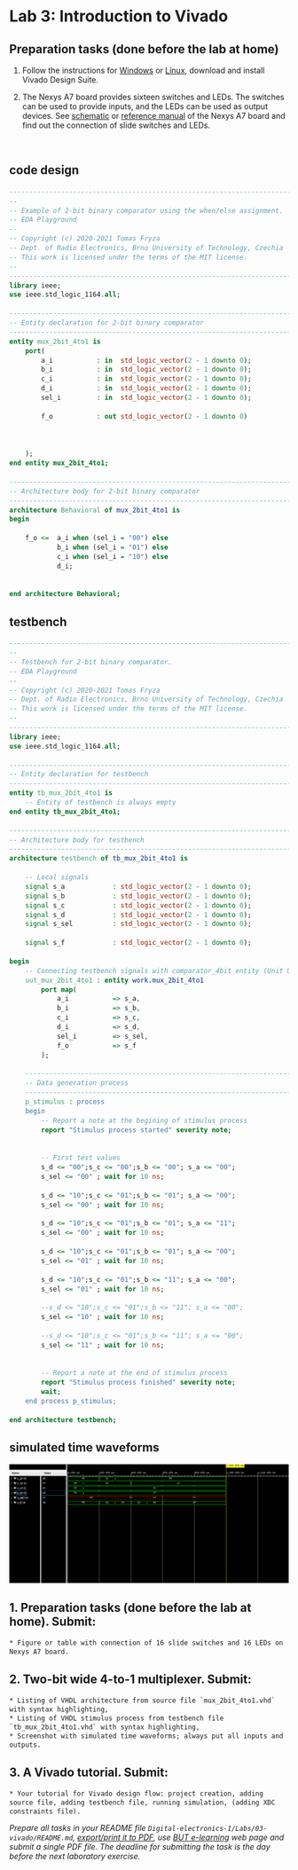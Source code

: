 # Lab 3: Introduction to Vivado

## Preparation tasks (done before the lab at home)

1. Follow the instructions for [Windows](https://github.com/tomas-fryza/Digital-electronics-1/wiki/How-to-Install-Vivado-2020.2-on-Windows) or [Linux](https://github.com/tomas-fryza/Digital-electronics-1/wiki/How-to-Install-Vivado-2020.1-on-Linux), download and install Vivado Design Suite.

2. The Nexys A7 board provides sixteen switches and LEDs. The switches can be used to provide inputs, and the LEDs can be used as output devices. See [schematic](https://github.com/tomas-fryza/Digital-electronics-1/blob/master/Docs/nexys-a7-sch.pdf) or [reference manual](https://reference.digilentinc.com/reference/programmable-logic/nexys-a7/reference-manual) of the Nexys A7 board and find out the connection of slide switches and LEDs.

&nbsp;
## code design

```vhdl
------------------------------------------------------------------------
--
-- Example of 2-bit binary comparator using the when/else assignment.
-- EDA Playground
--
-- Copyright (c) 2020-2021 Tomas Fryza
-- Dept. of Radio Electronics, Brno University of Technology, Czechia
-- This work is licensed under the terms of the MIT license.
--
------------------------------------------------------------------------
library ieee;
use ieee.std_logic_1164.all;

------------------------------------------------------------------------
-- Entity declaration for 2-bit binary comparator
------------------------------------------------------------------------
entity mux_2bit_4to1 is
    port(
        a_i           : in  std_logic_vector(2 - 1 downto 0);
        b_i           : in  std_logic_vector(2 - 1 downto 0);
        c_i           : in  std_logic_vector(2 - 1 downto 0);
        d_i           : in  std_logic_vector(2 - 1 downto 0);
        sel_i         : in  std_logic_vector(2 - 1 downto 0);
       
        f_o           : out std_logic_vector(2 - 1 downto 0)

        
        
    );
end entity mux_2bit_4to1;

------------------------------------------------------------------------
-- Architecture body for 2-bit binary comparator
------------------------------------------------------------------------
architecture Behavioral of mux_2bit_4to1 is
begin
    
    f_o <=  a_i when (sel_i = "00") else
            b_i when (sel_i = "01") else
            c_i when (sel_i = "10") else
            d_i; 


end architecture Behavioral;

```

## testbench

```vhdl
------------------------------------------------------------------------
--
-- Testbench for 2-bit binary comparator.
-- EDA Playground
--
-- Copyright (c) 2020-2021 Tomas Fryza
-- Dept. of Radio Electronics, Brno University of Technology, Czechia
-- This work is licensed under the terms of the MIT license.
--
------------------------------------------------------------------------
library ieee;
use ieee.std_logic_1164.all;

------------------------------------------------------------------------
-- Entity declaration for testbench
------------------------------------------------------------------------
entity tb_mux_2bit_4to1 is
    -- Entity of testbench is always empty
end entity tb_mux_2bit_4to1;

------------------------------------------------------------------------
-- Architecture body for testbench
------------------------------------------------------------------------
architecture testbench of tb_mux_2bit_4to1 is

    -- Local signals
    signal s_a            : std_logic_vector(2 - 1 downto 0);
    signal s_b            : std_logic_vector(2 - 1 downto 0);
    signal s_c            : std_logic_vector(2 - 1 downto 0);
    signal s_d            : std_logic_vector(2 - 1 downto 0);
    signal s_sel          : std_logic_vector(2 - 1 downto 0);
    
    signal s_f            : std_logic_vector(2 - 1 downto 0);

begin
    -- Connecting testbench signals with comparator_4bit entity (Unit Under Test)
    uut_mux_2bit_4to1 : entity work.mux_2bit_4to1
        port map(
            a_i           => s_a,
            b_i           => s_b,
            c_i           => s_c,
            d_i           => s_d,
            sel_i         => s_sel,
            f_o           => s_f
        );

    --------------------------------------------------------------------
    -- Data generation process
    --------------------------------------------------------------------
    p_stimulus : process
    begin
        -- Report a note at the begining of stimulus process
        report "Stimulus process started" severity note;


        -- First test values
        s_d <= "00";s_c <= "00";s_b <= "00"; s_a <= "00"; 
        s_sel <= "00" ; wait for 10 ns;
        
        s_d <= "10";s_c <= "01";s_b <= "01"; s_a <= "00"; 
        s_sel <= "00" ; wait for 10 ns;
        
        s_d <= "10";s_c <= "01";s_b <= "01"; s_a <= "11"; 
        s_sel <= "00" ; wait for 10 ns;
        
        s_d <= "10";s_c <= "01";s_b <= "01"; s_a <= "00"; 
        s_sel <= "01" ; wait for 10 ns;
        
        s_d <= "10";s_c <= "01";s_b <= "11"; s_a <= "00"; 
        s_sel <= "01" ; wait for 10 ns;
        
        --s_d <= "10";s_c <= "01";s_b <= "11"; s_a <= "00"; 
        s_sel <= "10" ; wait for 10 ns;
        
        --s_d <= "10";s_c <= "01";s_b <= "11"; s_a <= "00"; 
        s_sel <= "11" ; wait for 10 ns;
        
        
        -- Report a note at the end of stimulus process
        report "Stimulus process finished" severity note;
        wait;
    end process p_stimulus;

end architecture testbench;

```


## simulated time waveforms
<img src="IMAGES/waveforms.png" >





## 1. Preparation tasks (done before the lab at home). Submit:
    * Figure or table with connection of 16 slide switches and 16 LEDs on Nexys A7 board.

## 2. Two-bit wide 4-to-1 multiplexer. Submit:
    * Listing of VHDL architecture from source file `mux_2bit_4to1.vhd` with syntax highlighting,
    * Listing of VHDL stimulus process from testbench file `tb_mux_2bit_4to1.vhd` with syntax highlighting,
    * Screenshot with simulated time waveforms; always put all inputs and outputs.

## 3. A Vivado tutorial. Submit:
    * Your tutorial for Vivado design flow: project creation, adding source file, adding testbench file, running simulation, (adding XDC constraints file).

*Prepare all tasks in your README file `Digital-electronics-1/Labs/03-vivado/README.md`, [export/print it to PDF](https://github.com/tomas-fryza/Digital-electronics-1/wiki/Export-MD-to-PDF), use [BUT e-learning](https://moodle.vutbr.cz/) web page and submit a single PDF file. The deadline for submitting the task is the day before the next laboratory exercise.*
